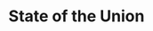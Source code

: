 ---
title: State of the Union
year: 1946
opening_date: 1946-10-18
closing_date: 1946-10-25
layout: productions
image:
image_caption:
image_credit:
playbill: 
category: 
Theatre: Theatre Jacksonville
Venue: Little Theatre
cast:
  Bellboy: Lindner Smith, Jr.
  Grant Matthews: Walter Churchill
  James Conover: Raymond C. Winstead
  Jennie: Mary Louise Smith
  Judge Alexander: Karl G. Knoche
  Katherine Thorndyke: Kareen Taylor
  Mary Matthews: Velma Henning
  Mrs. Alexander: Charlotte Ecker
  Mrs. Draper: Thelma Witten
  Norah: Mathilda Colle
  Sam Parrish: H.K. (Bud) Smith, Jr.
  Senator Lauterback: Peter W. Hutcheson
  Spike MacManus: Charlie Tutewiler
  Stevens: C. Eugene Sayre
  Swenson: Robert Preston
  Waiter: Maurice Blitch
  William Hardy: Paul E. Burner
crew:
  Director: L. Bramer Carlson
  Lighting controls: Betty Ames
  Make-up:
    - Beverly Adams
    - Nancy Smith
    - Thelma Witten
  Music: Mary Biggs
  Properties:
    - Beverly Bradfield
    - Blanche Baggett
    - Constance Buchwald
    - Francesca White
    - Gerri Turbow
    - Helen Kriebs
    - Henry Prior
    - Joan Preston
    - June Davis
    - June Milstrey
    - Margie Carter
    - Mary Garcia
    - Ruth Hawkins
  Scene painting and construction:
    - Alma Jones
    - Betty Ames
    - Bryant Simms
    - Carol Corbett
    - Edythe Guernsey
    - Eugene Sayre
    - Garry Pease
    - Hal Kriebs
    - Harriet Warner
    - Jeanne Martin
    - Jerry McWilliams
    - John Temple Gilmer
    - Lois LeBrun
    - Morty Turbow
    - Nancy Light
    - Natalie Hart
    - Phyllis Bruen
    - R.S. Heriot
    - Sarah McRae
  Scene Shifting:
    - David Salter
    - Eugene Sayre
    - Jeanne Martin
    - John Temple Gilmer
    - Nancy Light
  Set and Lighting Design: Duke LeBrun
  Stage Manager: Ruth Buell
  Wardrobe:
    - Anne Jean Williams
    - Irma Liepold
    - Jewett Ashley
    - Leah Swisher
    - Phyllis Bruen
orchestra:
external_links:
---
